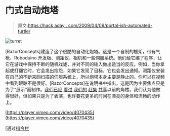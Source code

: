 # 门式自动炮塔

> 原文:[https://hack aday . com/2009/04/09/portal-ish-automated-turtle/](https://hackaday.com/2009/04/09/portal-ish-automated-turret/)

![turret](../Images/2b6a487bc42670888cbd4fb500f9f26d.png "turret")

[RazorConcepts]建造了这个很酷的自动化炮塔。这是一个自制的框架，带有气枪、Roboduino 开发板、测距仪、相机和一些伺服系统。他们给它编了程序，让它在游戏中保持不断的随机戏谑，并对不同的输入做出适当的反应。例如，当你拿起或打翻它时，它会发出抱怨，如果它发现了目标，它也会发出通知。测距仪安装在自己的不断来回扫描的伺服系统上，所以炮塔本身主要是静止的。你可以在视频中看到跟踪不是很好。[RazorConcepts]在说明书中指出，这是因为主要焦点只是为了“展示”而制作。[我们已经](http://hackaday.com/2007/01/14/airsoft-turret-20/) [看过](http://hackaday.com/2008/08/21/das-uber-airsoft-gun-turret/) [我们的](http://hackaday.com/2008/08/24/autonomous-paintball-sentry-gun/) [赶集](http://hackaday.com/2009/02/26/paintball-gun-turret/) [共享](http://hackaday.com/2009/03/14/paintball-gun-turret-assembly-videos/)以前的角楼。我们认为他做得很好，但如果只是为了表演，也许要花更多的时间在漂亮的身体和流畅的动作上。

[https://player.vimeo.com/video/4070435](https://player.vimeo.com/video/4070435)

[通过[指令栏](http://www.instructables.com/id/Robotic-Talking-Turret/)